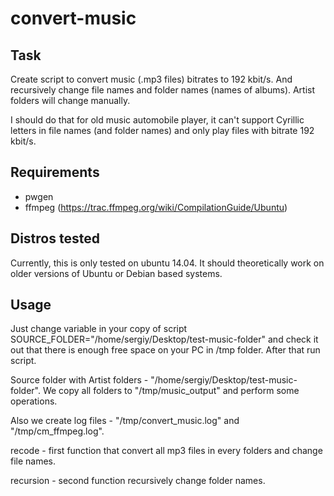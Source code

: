 # convert-music

Task
------------
Create script to convert music (.mp3 files) bitrates to 192 kbit/s. And recursively change file names and folder names (names of albums). Artist folders will change manually.

I should do that for old music automobile player, it can't support Cyrillic letters in file names (and folder names) and only play files with bitrate 192 kbit/s.

Requirements
------------
- pwgen
- ffmpeg (https://trac.ffmpeg.org/wiki/CompilationGuide/Ubuntu)

Distros tested
------------

Currently, this is only tested on ubuntu 14.04. It should theoretically work on older versions of Ubuntu or Debian based systems.

Usage
------------
Just change variable in your copy of script SOURCE_FOLDER="/home/sergiy/Desktop/test-music-folder" and сheck it out that there is enough free space on your PC in /tmp folder. After that run script.

Source folder with Artist folders - "/home/sergiy/Desktop/test-music-folder".
We copy all folders to "/tmp/music_output" and perform some operations.

Also we create log files - "/tmp/convert_music.log" and "/tmp/cm_ffmpeg.log".

recode - first function that convert all mp3 files in every folders and change file names.

recursion - second function recursively change folder names.
